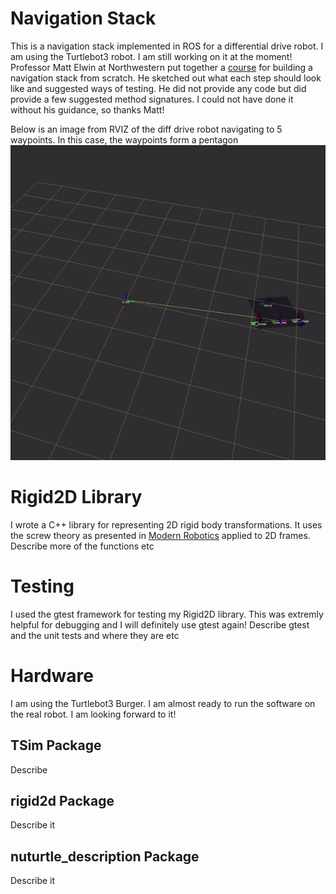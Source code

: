 # Navigation Stack 
This is a navigation stack implemented in ROS for a differential drive robot. I am using the Turtlebot3 robot. I am still working on it at the moment! Professor Matt Elwin at Northwestern put together a [course](https://nu-msr.github.io/navigation_site/) for building a navigation stack from scratch. He sketched out what each step should look like and suggested ways of testing. He did not provide any code but did provide a few suggested method signatures. I could not have done it without his guidance, so thanks Matt! 

Below is an image from RVIZ of the diff drive robot navigating to 5 waypoints. In this case, the waypoints form a pentagon <br />
!["Diff Drive Robot Navigating to Waypoints"](images/tbot_pentagon.gif)

# Rigid2D Library
I wrote a C++ library for representing 2D rigid body transformations. It uses the screw theory as presented in [Modern Robotics](http://hades.mech.northwestern.edu/images/7/7f/MR.pdf) applied to 2D frames.
Describe more of the functions etc   


# Testing
I used the gtest framework for testing my Rigid2D library. This was extremly helpful for debugging and I will definitely use gtest again! 
Describe gtest and the unit tests and where they are etc

# Hardware
I am using the Turtlebot3 Burger. I am almost ready to run the software on the real robot. I am looking forward to it!

## TSim Package
Describe

## rigid2d Package
Describe it

## nuturtle_description Package
Describe it  

